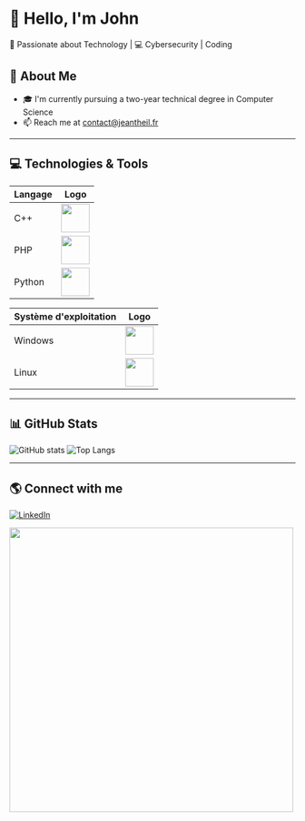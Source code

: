 # 👋 Hello, I'm John

🔹 Passionate about Technology | 💻 Cybersecurity | Coding

## 📌 About Me
- 🎓 I'm currently pursuing a two-year technical degree in Computer Science
- 📫 Reach me at contact@jeantheil.fr

---

## 💻 Technologies & Tools

| Langage | Logo |
|---------|------|
| C++     | <img src="https://cdn.jsdelivr.net/gh/devicons/devicon/icons/cplusplus/cplusplus-original.svg" width="50"/> |
| PHP     | <img src="https://cdn.jsdelivr.net/gh/devicons/devicon/icons/php/php-original.svg" width="50"/> |
| Python  | <img src="https://cdn.jsdelivr.net/gh/devicons/devicon/icons/python/python-original.svg" width="50"/> |

| Système d'exploitation | Logo |
|------------------------|------|
| Windows              | <img src="https://cdn.jsdelivr.net/gh/devicons/devicon/icons/windows8/windows8-original.svg" width="50"/> |
| Linux                | <img src="https://cdn.jsdelivr.net/gh/devicons/devicon/icons/linux/linux-original.svg" width="50"/> |

---

## 📊 GitHub Stats

![GitHub stats](https://github-readme-stats.vercel.app/api?username=JTheil19&show_icons=true&theme=dark)
![Top Langs](https://github-readme-stats.vercel.app/api/top-langs/?username=JTheil19&layout=compact&theme=dark)

---

## 🌎 Connect with me

[![LinkedIn](https://img.shields.io/badge/LinkedIn-0077B5?style=for-the-badge&logo=linkedin&logoColor=white)](https://www.linkedin.com/in/ton_profil)


<img src="https://media.giphy.com/media/qgQUggAC3Pfv687qPC/giphy.gif" width="500"/>
